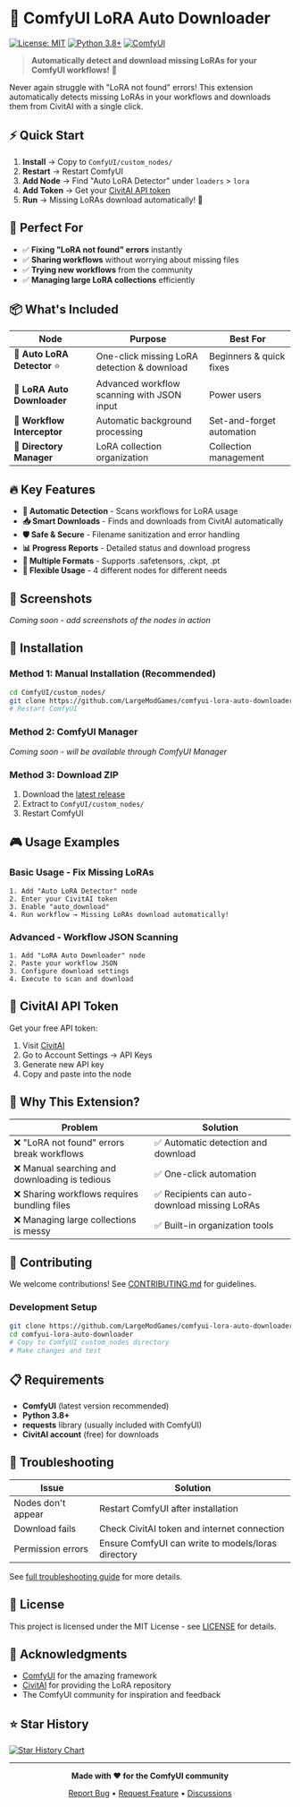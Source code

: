 # 🚀 ComfyUI LoRA Auto Downloader

[![License: MIT](https://img.shields.io/badge/License-MIT-yellow.svg)](https://opensource.org/licenses/MIT)
[![Python 3.8+](https://img.shields.io/badge/python-3.8+-blue.svg)](https://www.python.org/downloads/)
[![ComfyUI](https://img.shields.io/badge/ComfyUI-Compatible-green.svg)](https://github.com/comfyanonymous/ComfyUI)

> **Automatically detect and download missing LoRAs for your ComfyUI workflows!** 🎯

Never again struggle with "LoRA not found" errors! This extension automatically detects missing LoRAs in your workflows and downloads them from CivitAI with a single click.

## ⚡ Quick Start

1. **Install** → Copy to `ComfyUI/custom_nodes/`
2. **Restart** → Restart ComfyUI
3. **Add Node** → Find "Auto LoRA Detector" under `loaders` > `lora`
4. **Add Token** → Get your [CivitAI API token](https://civitai.com/user/account)
5. **Run** → Missing LoRAs download automatically! 🎉

## 🎯 Perfect For

- ✅ **Fixing "LoRA not found" errors** instantly
- ✅ **Sharing workflows** without worrying about missing files
- ✅ **Trying new workflows** from the community
- ✅ **Managing large LoRA collections** efficiently

## 📦 What's Included

| Node | Purpose | Best For |
|------|---------|----------|
| 🎯 **Auto LoRA Detector** ⭐ | One-click missing LoRA detection & download | Beginners & quick fixes |
| 🔧 **LoRA Auto Downloader** | Advanced workflow scanning with JSON input | Power users |
| 🔄 **Workflow Interceptor** | Automatic background processing | Set-and-forget automation |
| 📁 **Directory Manager** | LoRA collection organization | Collection management |

## 🔥 Key Features

- **🤖 Automatic Detection** - Scans workflows for LoRA usage
- **📥 Smart Downloads** - Finds and downloads from CivitAI automatically  
- **🛡️ Safe & Secure** - Filename sanitization and error handling
- **📊 Progress Reports** - Detailed status and download progress
- **🎨 Multiple Formats** - Supports .safetensors, .ckpt, .pt
- **🔧 Flexible Usage** - 4 different nodes for different needs

## 📸 Screenshots

*Coming soon - add screenshots of the nodes in action*

## 🚀 Installation

### Method 1: Manual Installation (Recommended)

```bash
cd ComfyUI/custom_nodes/
git clone https://github.com/LargeModGames/comfyui-lora-auto-downloader.git
# Restart ComfyUI
```

### Method 2: ComfyUI Manager

*Coming soon - will be available through ComfyUI Manager*

### Method 3: Download ZIP

1. Download the [latest release](https://github.com/LargeModGames/comfyui-lora-auto-downloader/releases)
2. Extract to `ComfyUI/custom_nodes/`
3. Restart ComfyUI

## 🎮 Usage Examples

### Basic Usage - Fix Missing LoRAs
```
1. Add "Auto LoRA Detector" node
2. Enter your CivitAI token
3. Enable "auto_download"
4. Run workflow → Missing LoRAs download automatically!
```

### Advanced - Workflow JSON Scanning
```
1. Add "LoRA Auto Downloader" node  
2. Paste your workflow JSON
3. Configure download settings
4. Execute to scan and download
```

## 🔑 CivitAI API Token

Get your free API token:
1. Visit [CivitAI](https://civitai.com)
2. Go to Account Settings → API Keys
3. Generate new API key
4. Copy and paste into the node

## 🌟 Why This Extension?

| Problem | Solution |
|---------|----------|
| ❌ "LoRA not found" errors break workflows | ✅ Automatic detection and download |
| ❌ Manual searching and downloading is tedious | ✅ One-click automation |
| ❌ Sharing workflows requires bundling files | ✅ Recipients can auto-download missing LoRAs |
| ❌ Managing large collections is messy | ✅ Built-in organization tools |

## 🤝 Contributing

We welcome contributions! See [CONTRIBUTING.md](CONTRIBUTING.md) for guidelines.

### Development Setup
```bash
git clone https://github.com/LargeModGames/comfyui-lora-auto-downloader.git
cd comfyui-lora-auto-downloader
# Copy to ComfyUI custom_nodes directory
# Make changes and test
```

## 📋 Requirements

- **ComfyUI** (latest version recommended)
- **Python 3.8+**
- **requests** library (usually included with ComfyUI)
- **CivitAI account** (free) for downloads

## 🐛 Troubleshooting

| Issue | Solution |
|-------|----------|
| Nodes don't appear | Restart ComfyUI after installation |
| Download fails | Check CivitAI token and internet connection |
| Permission errors | Ensure ComfyUI can write to models/loras directory |

See [full troubleshooting guide](README.md#troubleshooting) for more details.

## 📜 License

This project is licensed under the MIT License - see [LICENSE](LICENSE) for details.

## 🙏 Acknowledgments

- [ComfyUI](https://github.com/comfyanonymous/ComfyUI) for the amazing framework
- [CivitAI](https://civitai.com) for providing the LoRA repository
- The ComfyUI community for inspiration and feedback

## ⭐ Star History

[![Star History Chart](https://api.star-history.com/svg?repos=LargeModGames/comfyui-lora-auto-downloader&type=Date)](https://star-history.com/#LargeModGames/comfyui-lora-auto-downloader&Date)

---

<div align="center">

**Made with ❤️ for the ComfyUI community**

[Report Bug](https://github.com/LargeModGames/comfyui-lora-auto-downloader/issues) • [Request Feature](https://github.com/LargeModGames/comfyui-lora-auto-downloader/issues) • [Discussions](https://github.com/LargeModGames/comfyui-lora-auto-downloader/discussions)

</div>
